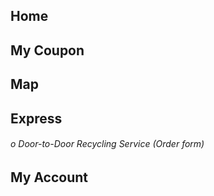 ## Home

## My Coupon

## Map

## Express

###### o Door-to-Door Recycling Service (Order form)

## My Account
